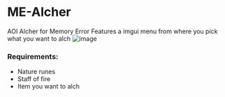 # ME-Alcher
AOI Alcher for Memory Error
Features a imgui menu from where you pick what you want to alch
![image](https://github.com/user-attachments/assets/6fb4e6f3-a0dc-4401-ac63-e2ad5a4a4a94)
### Requirements:
- Nature runes
- Staff of fire
- Item you want to alch
